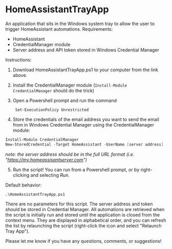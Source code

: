 # HomeAssistantTrayApp
 An application that sits in the Windows system tray to allow the user to trigger HomeAssistant automations.
Requirements:
- HomeAssistant
- CredentialManager module
- Server address and API token stored in Windows Credential Manager

Instructions:

1. Download HomeAssistantTrayApp.ps1 to your computer from the link above.
2. Install the CredentialManager module (`Install-Module CredentialManager` should do the trick)
3. Open a Powershell prompt and run the command

        Set-ExecutionPolicy Unrestricted

4. Store the credentials of the email address you want to send the email from in Windows Credential Manager using the CredentialManager module:

```powershell
Install-Module CredentialManager
New-StoredCredential -Target HomeAssistant -UserName [server address] -Password [API token] -Type Generic -Persist LocalMachine
```
*note: the server address should be in the full URL format (i.e. "https://my.homeassisantserver.com")*

5. Run the script! You can run from a Powershell prompt, or by right-clicking and selecting *Run*.

Default behavior:

    .\HomeAssistantTrayApp.ps1

There are no parameters for this script. The server address and token should be stored in Credential Manager. All automations are retrieved when the script is initially run and stored until the application is closed from the context menu. They are displayed in alphabetical order, and you can refresh the list by relaunching the script (right-click the icon and select "Relaunch Tray App").

Please let me know if you have any questions, comments, or suggestions!
